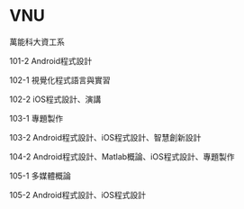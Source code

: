 # VNU
萬能科大資工系

101-2 Android程式設計

102-1 視覺化程式語言與實習

102-2 iOS程式設計、演講

103-1 專題製作

103-2 Android程式設計、iOS程式設計、智慧創新設計

104-2 Android程式設計、Matlab概論、iOS程式設計、專題製作

105-1 多媒體概論

105-2 Android程式設計、iOS程式設計

